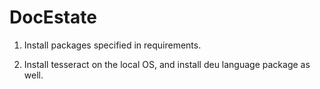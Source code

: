 # DocEstate

1. Install packages specified in requirements.

2. Install tesseract on the local OS, and install deu language package as well.
